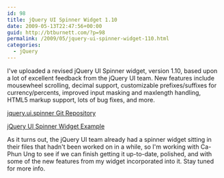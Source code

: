 ```yaml
---
id: 98
title: jQuery UI Spinner Widget 1.10
date: 2009-05-13T22:47:56+00:00
guid: http://btburnett.com/?p=98
permalink: /2009/05/jquery-ui-spinner-widget-110.html
categories:
  - jQuery
---
```

I've uploaded a revised jQuery UI Spinner widget, version 1.10, based upon a lot of excellent feedback from the jQuery UI team. New features include mousewheel scrolling, decimal support, customizable prefixes/suffixes for currency/percents, improved input masking and maxlength handling, HTML5 markup support, lots of bug fixes, and more.

[jquery.ui.spinner Git Repository](http://github.com/btburnett3/jquery.ui.spinner)

[jQuery UI Spinner Widget Example](/assets/spinner/example/example.html)

As it turns out, the jQuery UI team already had a spinner widget sitting in their files that hadn't been worked on in a while, so I'm working with Ca-Phun Ung to see if we can finish getting it up-to-date, polished, and with some of the new features from my widget incorporated into it. Stay tuned for more info.
